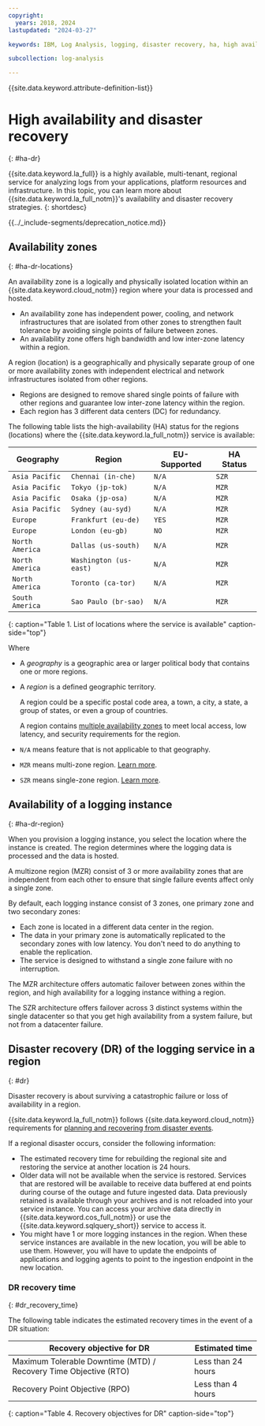 ```yaml
---
copyright:
  years: 2018, 2024
lastupdated: "2024-03-27"

keywords: IBM, Log Analysis, logging, disaster recovery, ha, high availability, redundancy

subcollection: log-analysis

---
```


{{site.data.keyword.attribute-definition-list}}

# High availability and disaster recovery
{: #ha-dr}

{{site.data.keyword.la_full}} is a highly available, multi-tenant, regional service for analyzing logs from your applications, platform resources and infrastructure. In this topic, you can learn more about {{site.data.keyword.la_full_notm}}'s availability and disaster recovery strategies.
{: shortdesc}

<!-- common deprecation notice -->
{{../_include-segments/deprecation_notice.md}}

## Availability zones
{: #ha-dr-locations}

An availability zone is a logically and physically isolated location within an {{site.data.keyword.cloud_notm}} region where your data is processed and hosted.
* An availability zone has independent power, cooling, and network infrastructures that are isolated from other zones to strengthen fault tolerance by avoiding single points of failure between zones.
* An availability zone offers high bandwidth and low inter-zone latency within a region.

A region (location) is a geographically and physically separate group of one or more availability zones with independent electrical and network infrastructures isolated from other regions.
* Regions are designed to remove shared single points of failure with other regions and guarantee low inter-zone latency within the region.
* Each region has 3 different data centers (DC) for redundancy.

The following table lists the high-availability (HA) status for the regions (locations) where the {{site.data.keyword.la_full_notm}} service is available:

| Geography             | Region                   | EU-Supported | HA Status |
|-----------------------|--------------------------|--------------|-----------|
| `Asia Pacific`        |	`Chennai (in-che)`       | `N/A`        | `SZR`     |
| `Asia Pacific`        | `Tokyo (jp-tok)`         | `N/A`        | `MZR`     |
| `Asia Pacific`        | `Osaka (jp-osa)`         | `N/A`        | `MZR`     |
| `Asia Pacific`        | `Sydney (au-syd)`        | `N/A`        | `MZR`     |
| `Europe`              | `Frankfurt (eu-de)`      | `YES`        | `MZR`     |
| `Europe`              | `London (eu-gb)`         | `NO`         | `MZR`     |
| `North America`       | `Dallas (us-south)`      | `N/A`        | `MZR`     |
| `North America`       | `Washington (us-east)`   | `N/A`        | `MZR`     |
| `North America`       | `Toronto (ca-tor)`       | `N/A`        | `MZR`     |
| `South America`     | `Sao Paulo (br-sao)`       | `N/A` | `MZR` |
{: caption="Table 1. List of locations where the service is available" caption-side="top"}


Where
* A *geography* is a geographic area or larger political body that contains one or more regions.
* A *region* is a defined geographic territory.

    A region could be a specific postal code area, a town, a city, a state, a group of states, or even a group of countries.

    A region contains [multiple availability zones](https://www.ibm.com/cloud/data-centers/) to meet local access, low latency, and security requirements for the region.

* `N/A` means feature that is not applicable to that geography.
* `MZR` means multi-zone region. [Learn more](/docs/overview?topic=overview-locations#mzr-table).
* `SZR` means single-zone region. [Learn more](/docs/overview?topic=overview-locations#szr-table).




## Availability of a logging instance
{: #ha-dr-region}

When you provision a logging instance, you select the location where the instance is created. The region determines where the logging data is processed and the data is hosted.

A multizone region (MZR) consist of 3 or more availability zones that are independent from each other to ensure that single failure events affect only a single zone.

By default, each logging instance consist of 3 zones, one primary zone and two secondary zones:
* Each zone is located in a different data center in the region.
* The data in your primary zone is automatically replicated to the secondary zones with low latency. You don't need to do anything to enable the replication.
* The service is designed to withstand a single zone failure with no interruption.

The MZR architecture offers automatic failover between zones within the region, and high availability for a logging instance withing a region.

The SZR architecture offers failover across 3 distinct systems within the single datacenter so that you get high availability from a system failure, but not from a datacenter failure.

## Disaster recovery (DR) of the logging service in a region
{: #dr}

Disaster recovery is about surviving a catastrophic failure or loss of availability in a region.

{{site.data.keyword.la_full_notm}} follows {{site.data.keyword.cloud_notm}} requirements for [planning and recovering from disaster events](/docs/overview?topic=overview-zero-downtime#disaster-recovery).

If a regional disaster occurs, consider the following information:
* The estimated recovery time for rebuilding the regional site and restoring the service at another location is 24 hours.
* Older data will not be available when the service is restored. Services that are restored will be available to receive data buffered at end points during course of the outage and future ingested data.  Data previously retained is available through your archives and is not reloaded into your service instance. You can access your archive data directly in {{site.data.keyword.cos_full_notm}} or use the {{site.data.keyword.sqlquery_short}} service to access it.
* You might have 1 or more logging instances in the region. When these service instances are available in the new location, you will be able to use them. However, you will have to update the endpoints of applications and logging agents to point to the ingestion endpoint in the new location.


### DR recovery time
{: #dr_recovery_time}

The following table indicates the estimated recovery times in the event of a DR situation:

| Recovery objective for DR | Estimated time |
|---------------------------|----------------|
| Maximum Tolerable Downtime (MTD) / Recovery Time Objective (RTO)  | Less than 24 hours |
| Recovery Point Objective (RPO) | Less than 4 hours |
{: caption="Table 4. Recovery objectives for DR" caption-side="top"}

